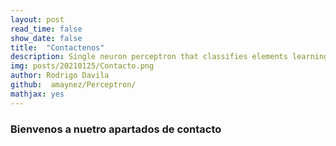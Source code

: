 ```yaml
---
layout: post
read_time: false
show_date: false
title:  "Contactenos"
description: Single neuron perceptron that classifies elements learning quite quickly.
img: posts/20210125/Contacto.png 
author: Rodrigo Davila
github:  amaynez/Perceptron/
mathjax: yes
---
```

### Bienvenos a nuetro apartados de contacto


